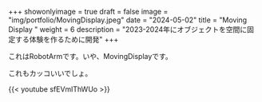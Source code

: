 
+++ 
showonlyimage = true 
draft = false 
image = "img/portfolio/MovingDisplay.jpeg" 
date = "2024-05-02" 
title = "Moving Display " 
weight = 6
description = "2023-2024年にオブジェクトを空間に固定する体験を作るために開発"
+++

これはRobotArmです。いや、MovingDisplayです。

これもカッコいいでしょ。

{{< youtube sfEVmlThWUo >}}
